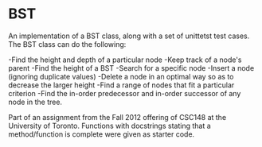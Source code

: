 BST
===

An implementation of a BST class, along with a set of unittetst test cases. The BST class can do the following:

-Find the height and depth of a particular node
-Keep track of a node's parent
-Find the height of a BST
-Search for a specific node
-Insert a node (ignoring duplicate values)
-Delete a node in an optimal way so as to decrease the larger height
-Find a range of nodes that fit a particular criterion
-Find the in-order predecessor and in-order successor of any node in the tree.

Part of an assignment from the Fall 2012 offering of CSC148 at the University of Toronto. Functions with docstrings stating that a method/function is complete were given as starter code.
